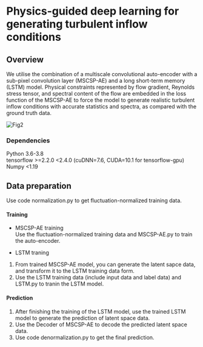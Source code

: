 # Physics-guided deep learning for generating turbulent inflow conditions

## Overview

We utilise the combination of a multiscale convolutional
auto-encoder with a sub-pixel convolution layer (MSCSP-AE) and a long short-term
memory (LSTM) model. Physical constraints represented by flow gradient, Reynolds
stress tensor, and spectral content of the flow are embedded in the loss function of
the MSCSP-AE to force the model to generate realistic turbulent inflow conditions
with accurate statistics and spectra, as compared with the ground truth data. 

![Fig2](https://user-images.githubusercontent.com/60691960/145676185-ab8745d6-f87e-48ee-879e-5695b940db5f.png)


### Dependencies

Python 3.6-3.8\
tensorflow >=2.2.0 <2.4.0 (cuDNN=7.6, CUDA=10.1 for tensorflow-gpu)\
Numpy <1.19

## Data preparation
Use code normalization.py to get fluctuation-normalized training data.


#### Training
- MSCSP-AE training\
Use the fluctuation-normalized training data and MSCSP-AE.py to train the auto-encoder.

- LSTM traning
1. From trained MSCSP-AE model, you can generate the latent sapce data, and transform it to the LSTM training data form.
2. Use the LSTM training data (include input data and label data) and LSTM.py to tranin the  LSTM model.

#### Prediction
1. After finishing the training of the LSTM model, use the trained LSTM model to generate the prediction of latent space data.
2. Use the Decoder of MSCSP-AE to decode the predicted latent space data.
3. Use code denormalization.py to get the final prediction.

